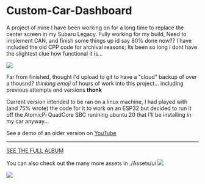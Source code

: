 # Custom-Car-Dashboard
 A project of mine I have been working on for a long time to replace the center screen in my Subaru Legacy. Fully working for my build, Need to implement CAN, and finish some things up id say 80% done now??
 I have included the old CPP code for archival reasons; Its been so long I dont have the slightest clue how functional it is...

 [![](https://i.imgur.com/qkrK4sl.png[/img])](#) 

 Far from finished, thought I'd upload to git to have a "cloud" backup of over a thousnd? *thinking emoji* of hours of work into this project... including previous attempts and versions **thonk** 

 Current version intended to be ran on a linux machine, I had played with (and 75% wrote) the code for it to work on an ESP32 but decided to run it off the AtomicPi QuadCore SBC runining ubuntu 20 that I'll be installing in my car anyway...

 
 See a demo of an older version on
 [YouTube](https://youtu.be/aLqDkDekaEg)

---
[SEE THE FULL ALBUM](https://imgur.com/a/RwYgJIP)

You can also check out the many more assets in ./Assets/ui
[![](https://i.imgur.com/OMguvC9.png[/img])](#) 


[![](https://i.imgur.com/g1dx1Ed.png[/img])](#) 

